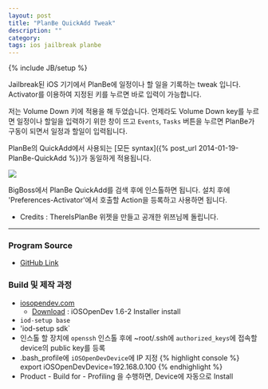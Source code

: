 ```yaml
---
layout: post
title: "PlanBe QuickAdd Tweak"
description: ""
category: 
tags: ios jailbreak planbe
---
```

{% include JB/setup %}

Jailbreak된 iOS 기기에서 PlanBe에 일정이나 할 일을 기록하는 tweak 입니다. Activator를 이용하여 지정된 키를 누르면
바로 입력이 가능합니다.

저는 Volume Down 키에 적용을 해 두었습니다. 언제라도 Volume Down key를 누르면 일정이나 할일을
입력하기 위한 창이 뜨고 `Events`, `Tasks` 버튼을 누르면 PlanBe가 구동이 되면서 일정과 할일이
입력됩니다.

PlanBe의 QuickAdd에서 사용되는 [모든 syntax]({% post_url 2014-01-19-PlanBe-QuickAdd %})가 동일하게 적용됩니다. 

<!-- more -->

![](http://farm8.staticflickr.com/7389/13240166863_677cb30fbc_o.png)

<!-- [http://cydia.myrepospace.com/jmjeong/](http://cydia.myrepospace.com/jmjeong/) 을 추가하고 'PlanBe -->
<!-- QuickAdd'를 인스톨 하면 됩니다.  설치 후에 Preferences - Activator 에서 호출할 Action을 등록하면 -->
<!-- 됩니다. -->

BigBoss에서 PlanBe QuickAdd를 검색 후에 인스톨하면 됩니다. 설치 후에 'Preferences-Activator'에서
호출할 Action을 등록하고 사용하면 됩니다. 

- Credits : ThereIsPlanBe 위젯을 만들고 공개한 위쯔님께 돌립니다. 

---

### Program Source

- [GitHub Link](https://github.com/jmjeong/PlanBeQuickAdd)

### Build 및 제작 과정

- [iosopendev.com](http://www.iosopendev.com)
  - [Download](http://iosopendev.com/download/) : iOSOpenDev 1.6-2 Installer install
- `iod-setup base`
- 'iod-setup sdk`
- 인스톨 할 장치에 `openssh` 인스톨 후에 ~root/.ssh에 `authorized_keys`에 접속할 device의 public key를 등록
- .bash_profile에 `iOSOpenDevDevice`에 IP 지정
{% highlight console %}
	export iOSOpenDevDevice=192.168.0.100
{% endhighlight %}
- Product - Build for - Profiling 을 수행하면, Device에 자동으로 Install
